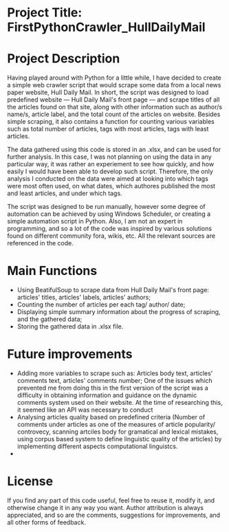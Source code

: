 # Project Title: FirstPythonCrawler_HullDailyMail

# Project Description
Having played around with Python for a little while, I have decided to create a simple web crawler script that would scrape some data from a local news paper website, Hull Daily Mail. In short, the script was designed to load predefined website — Hull Daily Mail's front page — and scrape titles of all the articles found on that site, along with other information such as author/s name/s, article label, and the total count of the articles on website. Besides simple scraping, it also contains a function for counting various variables such as total number of articles, tags with most articles, tags with least articles. 

The data gathered using this code is stored in an .xlsx, and can be used for further analysis. In this case, I was not planning on using the data in any particular way, it was rather an experiement to see how quickly, and how easily I would have been able to develop such script. Therefore, the only analysis I conducted on the data were aimed at looking into which tags were most often used, on what dates, which authores published the most and least articles, and under which tags.

The script was designed to be run manually, however some degree of automation can be achieved by using Windows Scheduler, or creating a simple automation script in Python.
Also, I am not an expert in programming, and so a lot of the code was inspired by various solutions found on different community fora, wikis, etc. All the relevant sources are referenced in the code.

# Main Functions

- Using BeatifulSoup to scrape data from Hull Daily Mail's front page: articles' titles, articles' labels, articles' authors;
- Counting the number of articles per each tag/ author/ date;
- Displaying simple summary information about the progress of scraping, and the gathered data;
- Storing the gathered data in .xlsx file.

# Future improvements

- Adding more variables to scrape such as: Articles body text, articles' comments text, articles' comments number; One of the issues which prevented me from doing this in the first version of the script was a difficulty in obtaining information and guidance on the dynamic comments system used on their website. At the time of researching this, it seemed like an API was necessary to conduct   
- Analysing articles quality based on predefined criteria (Number of comments under articles as one of the measures of article popularity/ controvecy, scanning artciles body for gramatical and lexical mistakes, using corpus based system to define linguistic quality of the articles) by implementing different aspects computational linguistcs.
-

# License
If you find any part of this code useful, feel free to reuse it, modify it, and otherwise change it in any way you want.
Author attribution is always appreciated, and so are the comments, suggestions for improvements, and all other forms of feedback.
